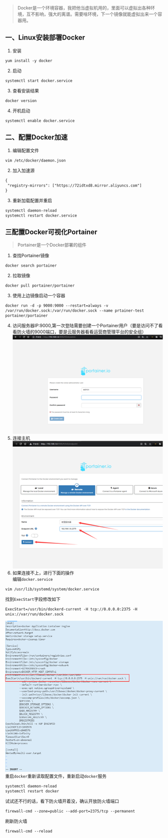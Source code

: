 > Docker是一个环境容器，我把他当虚拟机用的，里面可以虚拟出各种环境，互不影响，强大的离谱。需要啥环境，下一个镜像就能虚拟出来一个容器用。
## 一、Linux安装部署Docker
1. 安装
```
yum install -y docker
```
2. 启动
```
systemctl start docker.service
```
3. 查看安装结果
```
docker version
```
4. 开机启动
```
systemctl enable docker.service
```

## 二、配置Docker加速
1. 编辑配置文件
```
vim /etc/docker/daemon.json
```
2. 加入加速源
```
{
 "registry-mirrors": ["https://72idtxd8.mirror.aliyuncs.com"]
}
```
3. 重新加载配置并重启
```
systemctl daemon-reload
systemctl restart docker.service
```

## 三配置Docker可视化Portainer
> Portainer是一个Docker部署的组件
1. 查找Portainer镜像
```
docker search portainer
```
2. 拉取镜像
```
docker pull portainer/portainer
```
3. 使用上边镜像启动一个容器
```
docker run -d -p 9000:9000 --restart=always -v /var/run/docker.sock:/var/run/docker.sock --name prtainer-test portainer/portainer
```
4. 访问服务器IP:9000,第一次登陆需要创建一个Portainer用户（要是访问不了看看防火墙的9000端口，要是云服务器看看运营商管理平台的安全组）  
![](img/2022-02-22-19-19-01.png)  
5. 连接主机   
![](img/2022-02-22-20-43-38.png)   
6. 如果连接不上，进行下面的操作  
编辑`docker.service`
```
vim /usr/lib/systemd/system/docker.service
```
找到`ExecStart`字段修改如下
```
ExecStart=/usr/bin/dockerd-current -H tcp://0.0.0.0:2375 -H unix://var/run/docker.sock 
```
![](img/2022-02-22-20-48-40.png)  
重启`docker`重新读取配置文件，重新启动`docker`服务
```
systemctl daemon-reload
systemctl restart docker
```  
试试还不行的话，看下防火墙开着没，确认开放防火墙端口
``` 
firewall-cmd --zone=public --add-port=2375/tcp --permanent
```
刷新防火墙
```
firewall-cmd --reload
```





